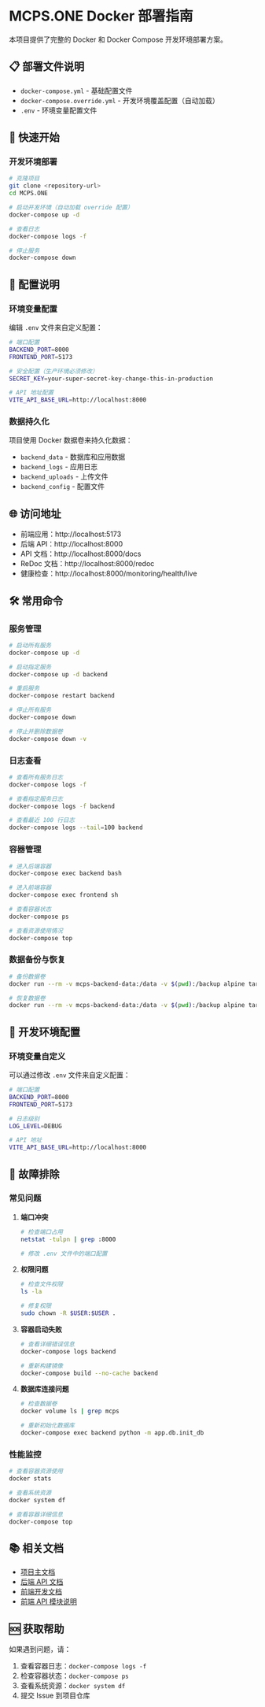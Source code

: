# MCPS.ONE Docker 部署指南

本项目提供了完整的 Docker 和 Docker Compose 开发环境部署方案。

## 📋 部署文件说明

- `docker-compose.yml` - 基础配置文件
- `docker-compose.override.yml` - 开发环境覆盖配置（自动加载）
- `.env` - 环境变量配置文件

## 🚀 快速开始

### 开发环境部署

```bash
# 克隆项目
git clone <repository-url>
cd MCPS.ONE

# 启动开发环境（自动加载 override 配置）
docker-compose up -d

# 查看日志
docker-compose logs -f

# 停止服务
docker-compose down
```

## 🔧 配置说明

### 环境变量配置

编辑 `.env` 文件来自定义配置：

```bash
# 端口配置
BACKEND_PORT=8000
FRONTEND_PORT=5173

# 安全配置（生产环境必须修改）
SECRET_KEY=your-super-secret-key-change-this-in-production

# API 地址配置
VITE_API_BASE_URL=http://localhost:8000
```

### 数据持久化

项目使用 Docker 数据卷来持久化数据：

- `backend_data` - 数据库和应用数据
- `backend_logs` - 应用日志
- `backend_uploads` - 上传文件
- `backend_config` - 配置文件

## 🌐 访问地址

- 前端应用：http://localhost:5173
- 后端 API：http://localhost:8000
- API 文档：http://localhost:8000/docs
- ReDoc 文档：http://localhost:8000/redoc
- 健康检查：http://localhost:8000/monitoring/health/live

## 🛠️ 常用命令

### 服务管理

```bash
# 启动所有服务
docker-compose up -d

# 启动指定服务
docker-compose up -d backend

# 重启服务
docker-compose restart backend

# 停止所有服务
docker-compose down

# 停止并删除数据卷
docker-compose down -v
```

### 日志查看

```bash
# 查看所有服务日志
docker-compose logs -f

# 查看指定服务日志
docker-compose logs -f backend

# 查看最近 100 行日志
docker-compose logs --tail=100 backend
```

### 容器管理

```bash
# 进入后端容器
docker-compose exec backend bash

# 进入前端容器
docker-compose exec frontend sh

# 查看容器状态
docker-compose ps

# 查看资源使用情况
docker-compose top
```

### 数据备份与恢复

```bash
# 备份数据卷
docker run --rm -v mcps-backend-data:/data -v $(pwd):/backup alpine tar czf /backup/backup.tar.gz -C /data .

# 恢复数据卷
docker run --rm -v mcps-backend-data:/data -v $(pwd):/backup alpine tar xzf /backup/backup.tar.gz -C /data
```

## 🔧 开发环境配置

### 环境变量自定义

可以通过修改 `.env` 文件来自定义配置：

```bash
# 端口配置
BACKEND_PORT=8000
FRONTEND_PORT=5173

# 日志级别
LOG_LEVEL=DEBUG

# API 地址
VITE_API_BASE_URL=http://localhost:8000
```

## 🐛 故障排除

### 常见问题

1. **端口冲突**
   ```bash
   # 检查端口占用
   netstat -tulpn | grep :8000
   
   # 修改 .env 文件中的端口配置
   ```

2. **权限问题**
   ```bash
   # 检查文件权限
   ls -la
   
   # 修复权限
   sudo chown -R $USER:$USER .
   ```

3. **容器启动失败**
   ```bash
   # 查看详细错误信息
   docker-compose logs backend
   
   # 重新构建镜像
   docker-compose build --no-cache backend
   ```

4. **数据库连接问题**
   ```bash
   # 检查数据卷
   docker volume ls | grep mcps
   
   # 重新初始化数据库
   docker-compose exec backend python -m app.db.init_db
   ```

### 性能监控

```bash
# 查看容器资源使用
docker stats

# 查看系统资源
docker system df

# 查看容器详细信息
docker-compose top
```

## 📚 相关文档

- [项目主文档](./README.md)
- [后端 API 文档](./backend/README.md)
- [前端开发文档](./frontend/README.md)
- [前端 API 模块说明](./frontend/src/api/README.md)

## 🆘 获取帮助

如果遇到问题，请：

1. 查看容器日志：`docker-compose logs -f`
2. 检查容器状态：`docker-compose ps`
3. 查看系统资源：`docker system df`
4. 提交 Issue 到项目仓库